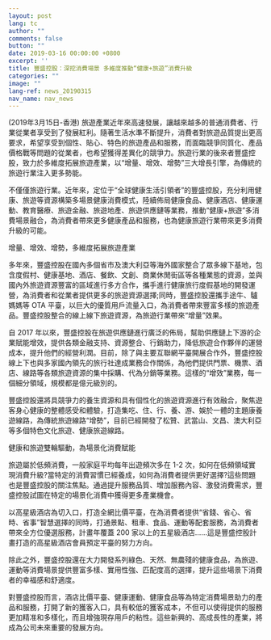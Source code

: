 ```yaml
---
layout: post
lang: tc
author: ""
comments: false
button: ""
date: 2019-03-16 00:00:00 +0800
excerpt: ''
title: 豐盛控股：深挖消費場景 多維度推動“健康+旅遊”消費升級
categories: ""
image: ""
lang-ref: news_20190315
nav_name: nav_news
---
```


(2019年3月15日-香港) 旅遊產業近年來高速發展，讓越來越多的普通消費者、行業從業者享受到了發展紅利。隨著生活水準不斷提升，消費者對旅遊品質提出更高要求，希望享受到個性、貼心、特色的旅遊產品和服務，而面臨競爭同質化、產品價格戰等問題的從業者，也希望獲得差異化的競爭力。旅遊行業的後來者豐盛控股，致力於多維度拓展旅遊產業，以“增量、增效、增勢”三大增長引擎，為傳統的旅遊行業注入更多勢能。

不僅僅旅遊行業。近年來，定位于“全球健康生活引領者”的豐盛控股，充分利用健康、旅遊等資源構築多場景健康消費模式，陸續佈局健康食品、健康酒店、健康運動、教育醫療、旅遊金融、旅遊地產、旅遊供應鏈等業務，推動“健康+旅遊”多消費場景融合，為消費者帶來更多健康產品和服務，也為健康旅遊行業帶來更多消費升級的可能。

增量、增效、增勢，多維度拓展旅遊產業

多年來，豐盛控股在國內多個省市及澳大利亞等海外國家整合了眾多線下基地，包含度假村、健康基地、酒店、餐飲、文創、商業休閒街區等各種業態的資源，並與國內外旅遊資源豐富的區域進行多方合作，攜手進行健康旅行度假基地的開發運營，為消費者和從業者提供更多的旅遊資源選擇;同時，豐盛控股還攜手途牛、驢媽媽等 OTA 平臺，以巨大的優質用戶流量入口，為消費者帶來豐富多樣的旅遊產品。豐盛控股整合的線上線下旅遊資源，為旅遊行業帶來“增量”效果。

自 2017 年以來，豐盛控股在旅遊供應鏈進行廣泛的佈局，幫助供應鏈上下游的企業賦能增效，提供各類金融支持、資源整合、行銷助力，降低旅遊合作夥伴的運營成本，提升他們的經營利潤。目前，除了與主要互聯網平臺開展合作外，豐盛控股線上下也與多家國內領先的旅行社達成業務合作關係，為他們提供門票、機票、酒店、線路等各類旅遊資源的集中採購、代為分銷等業務。這樣的“增效”業務，每一個細分領域，規模都是億元級別的。

豐盛控股還將具競爭力的養生資源和具有個性化的旅遊資源進行有效融合，聚焦遊客身心健康的整體感受和體驗，打造集吃、住、行、養、游、娛於一體的主題康養遊線路，為傳統旅遊線路“增勢”，目前已經開發了松贊、武當山、文昌、澳大利亞等多個特色文化旅遊、健康旅遊線路。

健康和旅遊雙輪驅動，為場景化消費賦能

旅遊屬於低頻消費，一般家庭平均每年出遊頻次多在 1-2 次，如何在低頻領域實現消費升級?當特定的消費習慣已經養成，如何為消費者提供更好選擇?這些問題也是豐盛控股的關注焦點。通過提升服務品質、增加服務內容、激發消費需求，豐盛控股試圖在特定的場景化消費中獲得更多產業機會。

以高星級酒店為切入口，打造全網比價平臺，在為消費者提供“省錢、省心、省時、省事”智慧選擇的同時，打通景點、租車、食品、運動等配套服務，為消費者帶來全方位優選服務，計畫年覆蓋 200 家以上的五星級酒店……這是豐盛控股計畫打造的高星級酒店會員預定平臺的努力方向。

除此之外，豐盛控股還在大力開發系列綠色、天然、無農殘的健康食品，為旅遊、運動等消費場景提供豐富多樣、實用性強、匹配度高的選擇，提升這些場景下消費者的幸福感和舒適度。

對豐盛控股而言，酒店比價平臺、健康運動、健康食品等為特定消費場景助力的產品和服務，打開了新的獲客入口，具有較低的獲客成本，不但可以使得提供的服務更加精准和多樣化，而且增強現存用戶的粘性。這些新興的、高成長性的產業，將成為公司未來重要的發展方向。
